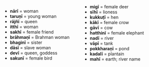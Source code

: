 <div style="column-count:2;">
    <ul>
        <li><strong>nārī</strong> = woman</li>
        <li><strong>taruṇī</strong> = young woman</li>
        <li><strong>rājñī</strong> = queen</li>
        <li><strong>itthī</strong> = woman</li>
        <li><strong>sakhī</strong> = female friend</li>
        <li><strong>brāhmaṇī</strong> = Brahman woman</li>
        <li><strong>bhaginī</strong> = sister</li>
        <li><strong>dāsī</strong> = slave woman</li>
        <li><strong>devī</strong> = queen, goddess</li>
        <li><strong>sakunī</strong> = female bird</li>
        <li><strong>migī</strong> = female deer</li>
        <li><strong>sīhī</strong> = lioness</li>
        <li><strong>kukkuṭī</strong> = hen</li>
        <li><strong>kākī</strong> = female crow</li>
        <li><strong>gāvī</strong> = cow</li>
        <li><strong>hatthinī</strong> = female elephant</li>
        <li><strong>nadī</strong> = river</li>
        <li><strong>vāpī</strong> = tank</li>
        <li><strong>pokkharaṇī</strong> = pond</li>
        <li><strong>kadalī</strong> = plantain</li>
        <li><strong>mahī</strong> = earth; river name</li>
    </ul>
</div>